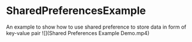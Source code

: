 # SharedPreferencesExample
An example to show how to use shared preference to store data in form of key-value pair
![](Shared Preferences Example Demo.mp4)
